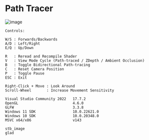 # Path Tracer
![image](https://github.com/AleMar21430/Path-Tracer/assets/99276653/d0fd0b33-c3cf-4852-94a3-c7b345cd8e55)
```
Controls:

W/S : Forwards/Backwards
A/D : Left/Right
E/Q : Up/Down

R   : Reread and Recompile Shader
V   : View Mode Cycle (Path-traced / ZDepth / Ambient Occlusion)
B   : Toggle Bidirectional Path-tracing
C   : Reset Camera Position
P   : Toggle Pause
ESC : Exit

Right-Click + Move : Look Around
Scroll-Wheel       : Increase Movement Sensitivity
```

```
Visual Studio Community 2022   17.7.2
OpenGL                         4.6.0
GLFW                           3.3.8
Windows 11 SDK                 10.0.22621.0
Windows 10 SDK                 10.0.20348.0
MSVC x64/x86                   v143

stb_image
glad
```
